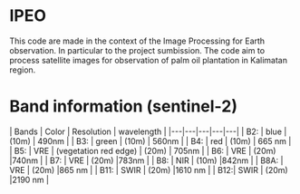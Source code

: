 # IPEO
This code are made in the context of the Image Processing for Earth observation. In particular to the project sumbission. The code aim to process satellite images for observation of palm oil plantation in Kalimatan region.

# Band information (sentinel-2)
| Bands  | Color  | Resolution  |  wavelength | 
|---|---|---|---|---|
| B2: | blue | (10m) | 490nm |
| B3: |  green | (10m) | 560nm |
| B4: | red | (10m) | 665 nm |
| B5: | VRE | (vegetation red edge) | (20m) | 705nm |
| B6: | VRE | (20m) |740nm | 
| B7: | VRE | (20m) |783nm |
| B8: | NIR | (10m) |842nm |
| B8A: | VRE | (20m) |865 nm |
| B11: | SWIR | (20m) |1610 nm |
| B12:| SWIR | (20m) |2190 nm |
